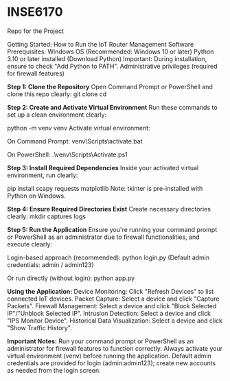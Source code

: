 # INSE6170
Repo for the Project

Getting Started: How to Run the IoT Router Management Software
Prerequisites:
Windows OS (Recommended: Windows 10 or later)
Python 3.10 or later installed (Download Python)
Important: During installation, ensure to check "Add Python to PATH".
Administrative privileges (required for firewall features)

**Step 1: Clone the Repository**
Open Command Prompt or PowerShell and clone this repo clearly:
git clone <your-repository-url>
cd <repository-name>

**Step 2: Create and Activate Virtual Environment**
Run these commands to set up a clean environment clearly:

python -m venv venv
Activate virtual environment:

On Command Prompt:
venv\Scripts\activate.bat

On PowerShell:
.\venv\Scripts\Activate.ps1

**Step 3: Install Required Dependencies**
Inside your activated virtual environment, run clearly:

pip install scapy requests matplotlib
Note: tkinter is pre-installed with Python on Windows.

**Step 4: Ensure Required Directories Exist**
Create necessary directories clearly:
mkdir captures logs

**Step 5: Run the Application**
Ensure you're running your command prompt or PowerShell as an administrator due to firewall functionalities, and execute clearly:

Login-based approach (recommended):
python login.py
(Default admin credentials: admin / admin123)

Or run directly (without login):
python app.py

**Using the Application:**
Device Monitoring: Click "Refresh Devices" to list connected IoT devices.
Packet Capture: Select a device and click "Capture Packets".
Firewall Management: Select a device and click "Block Selected IP"/"Unblock Selected IP".
Intrusion Detection: Select a device and click "IPS Monitor Device".
Historical Data Visualization: Select a device and click "Show Traffic History".

**Important Notes:**
Run your command prompt or PowerShell as an administrator for firewall features to function correctly.
Always activate your virtual environment (venv) before running the application.
Default admin credentials are provided for login (admin:admin123); create new accounts as needed from the login screen.
